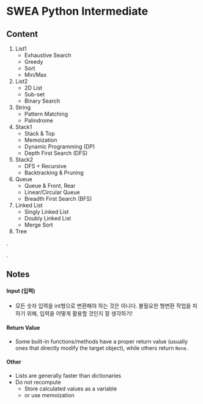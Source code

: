 # SWEA Python Intermediate

## Content
1. List1
    - Exhaustive Search
    - Greedy
    - Sort
    - Min/Max
2. List2
    - 2D List
    - Sub-set
    - Binary Search
3. String
    - Pattern Matching
    - Palindrome
4. Stack1
    - Stack & Top
    - Memoization
    - Dynamic Programming (DP)
    - Depth First Search (DFS)
5. Stack2
    - DFS + Recursive
    - Backtracking & Pruning
6. Queue
    - Queue & Front, Rear
    - Linear/Circular Queue
    - Breadth First Search (BFS)
7. Linked List
    - Singly Linked List
    - Doubly Linked List
    - Merge Sort
8. Tree

.

.


## Notes
#### Input (입력)
- 모든 숫자 입력을 int형으로 변환해야 하는 것은 아니다. 불필요한 형변환 작업을 피하기 위해, 입력을 어떻게 활용할 것인지 잘 생각하기!
#### Return Value
- Some built-in functions/methods have a proper return value (usually ones that directly modify the target object), while others return `None`. 
#### Other
- Lists are generally faster than dictionaries
- Do not recompute
    - Store calculated values as a variable
    - or use memoization